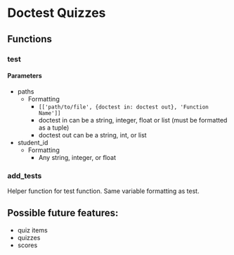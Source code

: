 # Doctest Quizzes

## Functions
### test
#### Parameters
* paths
  * Formatting
    * `[['path/to/file', {doctest in: doctest out}, 'Function Name']]`
    * doctest in can be a string, integer, float or list (must be formatted as a tuple)
    * doctest out can be a string, int, or list
* student_id
  * Formatting
    * Any string, integer, or float
### add_tests
Helper function for test function. Same variable formatting as test.


## Possible future features:
* quiz items
* quizzes
* scores
